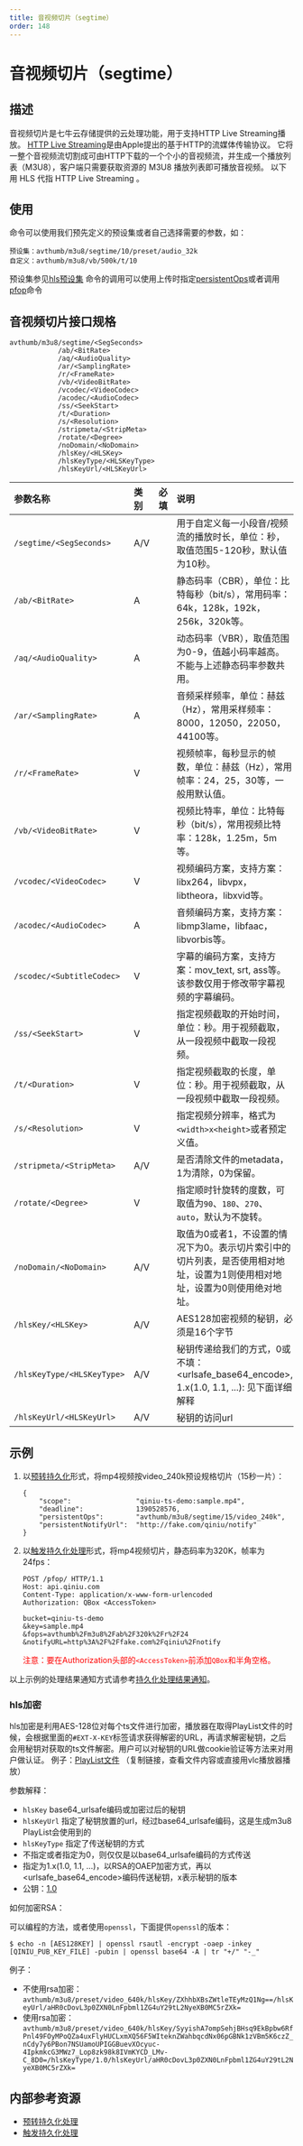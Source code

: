 ```yaml
---
title: 音视频切片（segtime）
order: 148
---
```


<a id="segtime"></a>
# 音视频切片（segtime）

<a id="segtime-description"></a>
## 描述

音视频切片是七牛云存储提供的云处理功能，用于支持HTTP Live Streaming播放。
[HTTP Live Streaming](https://developer.apple.com/streaming/)是由Apple提出的基于HTTP的流媒体传输协议。
它将一整个音视频流切割成可由HTTP下载的一个个小的音视频流，并生成一个播放列表（M3U8），客户端只需要获取资源的 M3U8 播放列表即可播放音视频。
以下用 HLS 代指 HTTP Live Streaming 。

## 使用
命令可以使用我们预先定义的预设集或者自己选择需要的参数，如：

```
预设集：avthumb/m3u8/segtime/10/preset/audio_32k
自定义：avthumb/m3u8/vb/500k/t/10
```

预设集参见[hls预设集](#segtime-preset)
命令的调用可以使用上传时指定[persistentOps][persistentOpsHref]或者调用[pfop][pfopHref]命令

<a id="segtime-preset"></a>
<a id="segtime-specification"></a>
## 音视频切片接口规格

```
avthumb/m3u8/segtime/<SegSeconds>
            /ab/<BitRate>
            /aq/<AudioQuality>
            /ar/<SamplingRate>
            /r/<FrameRate>
            /vb/<VideoBitRate>
            /vcodec/<VideoCodec>
            /acodec/<AudioCodec>
            /ss/<SeekStart>
            /t/<Duration>
            /s/<Resolution>
            /stripmeta/<StripMeta>
            /rotate/<Degree>
            /noDomain/<NoDomain>
            /hlsKey/<HLSKey>
            /hlsKeyType/<HLSKeyType>
            /hlsKeyUrl/<HLSKeyUrl>
```

参数名称                | 类别 | 必填 | 说明
:---------------------- | :--- | :--- | :----------------------------------------
`/segtime/<SegSeconds>` | A/V  |      | 用于自定义每一小段音/视频流的播放时长，单位：秒，取值范围5-120秒，默认值为10秒。
`/ab/<BitRate>`         | A    |      | 静态码率（CBR），单位：比特每秒（bit/s），常用码率：64k，128k，192k，256k，320k等。
`/aq/<AudioQuality>`    | A    |      | 动态码率（VBR），取值范围为0-9，值越小码率越高。不能与上述静态码率参数共用。
`/ar/<SamplingRate>`    | A    |      | 音频采样频率，单位：赫兹（Hz），常用采样频率：8000，12050，22050，44100等。
`/r/<FrameRate>`        |  V   |      | 视频帧率，每秒显示的帧数，单位：赫兹（Hz），常用帧率：24，25，30等，一般用默认值。
`/vb/<VideoBitRate>`    |  V   |      | 视频比特率，单位：比特每秒（bit/s），常用视频比特率：128k，1.25m，5m等。
`/vcodec/<VideoCodec>`  |  V   |      | 视频编码方案，支持方案：libx264，libvpx，libtheora，libxvid等。
`/acodec/<AudioCodec>`  |  A   |      | 音频编码方案，支持方案：libmp3lame，libfaac，libvorbis等。
`/scodec/<SubtitleCodec>`|  V  |      | 字幕的编码方案，支持方案：mov_text, srt, ass等。该参数仅用于修改带字幕视频的字幕编码。
`/ss/<SeekStart>`       |  V   |      | 指定视频截取的开始时间，单位：秒。用于视频截取，从一段视频中截取一段视频。 
`/t/<Duration>`         |  V   |      | 指定视频截取的长度，单位：秒。用于视频截取，从一段视频中截取一段视频。 
`/s/<Resolution>`       |  V   |      | 指定视频分辨率，格式为`<width>x<height>`或者预定义值。
<a id="m3u8-strip-meta"></a>`/stripmeta/<StripMeta>` | A/V   |      | 是否清除文件的metadata，1为清除，0为保留。
<a id="m3u8-rotate"></a>`/rotate/<Degree>` |  V   |      | 指定顺时针旋转的度数，可取值为`90`、`180`、`270`、`auto`，默认为不旋转。
`/noDomain/<NoDomain>`  |  A/V  |      | 取值为0或者1，不设置的情况下为0。表示切片索引中的切片列表，是否使用相对地址，设置为1则使用相对地址，设置为0则使用绝对地址。
`/hlsKey/<HLSKey>`      |  A/V |      | AES128加密视频的秘钥，必须是16个字节
`/hlsKeyType/<HLSKeyType>` | A/V|     | 秘钥传递给我们的方式，0或不填：<urlsafe_base64_encode>, 1.x(1.0, 1.1, ...): 见下面详细解释
`/hlsKeyUrl/<HLSKeyUrl>` |  A/V |     | 秘钥的访问url

<a id="segtime-samples"></a>
## 示例

1. 以[预转持久化][persistentOpsHref]形式，将mp4视频按video_240k预设规格切片（15秒一片）：

	```
    {
        "scope":                "qiniu-ts-demo:sample.mp4",
        "deadline":             1390528576,
        "persistentOps":        "avthumb/m3u8/segtime/15/video_240k",
        "persistentNotifyUrl":  "http://fake.com/qiniu/notify"
    }
	```

2. 以[触发持久化处理][pfopHref]形式，将mp4视频切片，静态码率为320K，帧率为24fps：

	```
    POST /pfop/ HTTP/1.1
    Host: api.qiniu.com
    Content-Type: application/x-www-form-urlencoded
    Authorization: QBox <AccessToken>

    bucket=qiniu-ts-demo
    &key=sample.mp4
    &fops=avthumb%2Fm3u8%2Fab%2F320k%2Fr%2F24
    &notifyURL=http%3A%2F%2Ffake.com%2Fqiniu%2Fnotify
	```

	<span style="color: red;">注意：要在Authorization头部的`<AccessToken>`前添加`QBox`和半角空格。</span>

以上示例的处理结果通知方式请参考[持久化处理结果通知][pfopNotificationHref]。

<a id="segtime-internal-resources"></a>

### hls加密

hls加密是利用AES-128位对每个ts文件进行加密，播放器在取得PlayList文件的时候，会根据里面的`#EXT-X-KEY`标签请求获得解密的URL，再请求解密秘钥，之后会用秘钥对获取的ts文件解密。用户可以对秘钥的URL做cookie验证等方法来对用户做认证。
例子：[PlayList文件](http://ztest.qiniudn.com/Fr88-3sZu8HqPFot_BapyYtuz3k%3D%2FFgCBc3IlydY6CFIA8jhe7jIxCt1y) （复制链接，查看文件内容或直接用vlc播放器播放）

参数解释：

- `hlsKey`  base64_urlsafe编码或加密过后的秘钥
- `hlsKeyUrl` 指定了秘钥放置的url，经过base64_urlsafe编码，这是生成m3u8 PlayList会使用到的
- `hlsKeyType` 指定了传送秘钥的方式
 - 不指定或者指定为0，则仅仅是以base64_urlsafe编码的方式传送
 - 指定为1.x(1.0, 1.1, ...)，以RSA的OAEP加密方式，再以<urlsafe_base64_encode>编码传送秘钥，x表示秘钥的版本
 - 公钥：[1.0](http://ztest.qiniudn.com/hls_rsa1.0.pub)

如何加密RSA：

可以编程的方法，或者使用`openssl`，下面提供`openssl`的版本：

```
$ echo -n [AES128KEY] | openssl rsautl -encrypt -oaep -inkey [QINIU_PUB_KEY_FILE] -pubin | openssl base64 -A | tr "+/" "-_"
```

例子：

- 不使用rsa加密： `avthumb/m3u8/preset/video_640k/hlsKey/ZXhhbXBsZWtleTEyMzQ1Ng==/hlsKeyUrl/aHR0cDovL3p0ZXN0LnFpbml1ZG4uY29tL2NyeXB0MC5rZXk=`
- 使用rsa加密： `avthumb/m3u8/preset/video_640k/hlsKey/SyyishA7ompSehjBHsq9EkBpbw6RfPnl49FOyMPoQZa4uxFlyHUCLxmXQ56F5WIteknZWahbqcdNx06pGBNk1zVBm5K6czZ_nCdy7y6PBon7NSUamoUPIGGBuevXOcyuc-4IpkmkcG3MWz7_Lop8zk98k8IVmKYCD_LMv-C_8D0=/hlsKeyType/1.0/hlsKeyUrl/aHR0cDovL3p0ZXN0LnFpbml1ZG4uY29tL2NyeXB0MC5rZXk=`

## 内部参考资源

- [预转持久化处理][persistentOpsHref]
- [触发持久化处理][pfopHref]

[persistentOpsHref]: http://developer.qiniu.com/docs/v6/api/reference/security/put-policy.html#put-policy-persistent-ops "预转持久化处理"
[pfopHref]:          http://developer.qiniu.com/docs/v6/api/reference/fop/pfop/pfop.html "触发持久化处理"
[pfopNotificationHref]: http://developer.qiniu.com/docs/v6/api/reference/fop/pfop/pfop.html#pfop-notification  "持久化处理结果通知"
